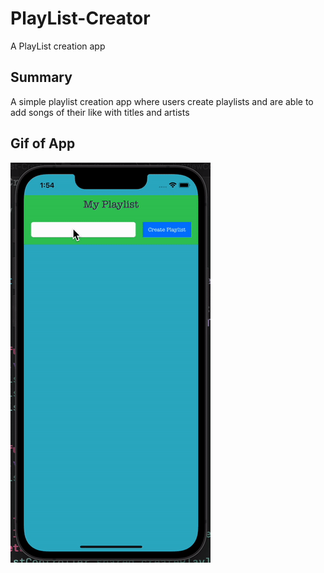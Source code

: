 # PlayList-Creator
A PlayList creation app 

## Summary
A simple playlist creation app where users create playlists and are able to add songs of their like with titles and artists

## Gif of App
![Gif](./PlayList-Creator/Resources/Assets.xcassets/gif.dataset/gif.gif)
